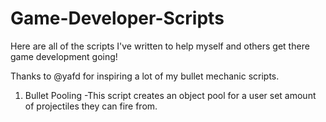 # Game-Developer-Scripts
Here are all of the scripts I've written to help myself and others get there game development going!

Thanks to @yafd for inspiring a lot of my bullet mechanic scripts.

1. Bullet Pooling
-This script creates an object pool for a user set amount of projectiles they can fire from.
